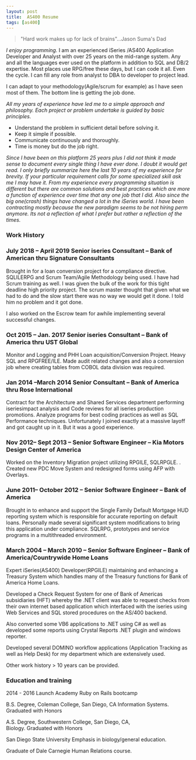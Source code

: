 ```yaml
---
layout: post
title:  AS400 Resume
tags: [as400]
---
```


> "Hard work makes up for lack of brains"...Jason Suma's Dad

 _I enjoy programming._  I am an experienced iSeries /AS400 Application Developer and Analyst with over 25 years on the mid-range system.  Any and all the languages ever used on the platform in addition to SQL and DB/2 expertise.  Most places use RPG/free these days, but I can code it all.  Even the cycle.  I can fill any role from analyst to DBA to developer to project lead.   
                                           
 I can adapt to your methodology(Agile/scrum for example) as I have seen most of them.  The bottom line is getting the job done. 
 
 _All my years of experience have led me to a simple approach and philosophy.  Each project or problem undertake is guided by basic principles._
 
 * Understand the problem in sufficient detail before solving it.
 * Keep it simple if possible.
 * Communicate continuously and thoroughly.
 * Time is money but do the job right.
  
 
 _Since I have been on this platform 25 years plus I did not think it made sense to document every single thing I have ever done. I doubt it would get read.  I only briefly summarize here the last 10 years of my experience for brevity.  If your particular requirement calls for some specialized skill ask me I may have it.  From my experience every programming situation is different but there are common solutions and best practices which are more a function of experience over time that any one job that I did. Also since the big one(crash) things have changed a lot in the iSeries world.  I have been contracting mostly because the new paradigm seems to be not hiring perm anymore.  Its not a reflection of what I prefer but rather a reflection of the times._
 
### Work History

### July 2018 – April 2019 Senior iseries Consultant – Bank of American thru Signature Consultants
  Brought in for a loan conversion project for a compliance directive.  SQLILERPG and Scrum Team/Agile Methodology being used.   I have had Scrum training as well.   I was given the bulk of the work for this tight deadline high priority project.   The scrum master thought that given what we had to do and the slow start there was no way we would get it done. I told him no problem and it got done.

I also worked on the Escrow team for awhile implementing several successful changes.
  
### Oct 2015 – Jan. 2017 Senior iseries Consultant – Bank of America thru UST Global
 Monitor and Logging and PHH Loan acquisition/Conversion Project.
 Heavy SQL and RPGFREE/ILE. Made audit related changes and also a conversion
 job where creating tables from COBOL data division was required.
    
### Jan 2014 –March 2014   Senior Consultant – Bank of America thru Rose International
 Contract for the Architecture and Shared Services department performing iseriesimpact analysis and Code reviews for all iseries production promotions.  Analyze programs for best coding practices as well as SQL Performance techniques. Unfortunately I joined exactly at a massive layoff and got caught up in it. But it was a good experience.
    
 ### Nov 2012– Sept 2013  – Senior Software Engineer – Kia Motors Design Center of America
 Worked on the Inventory Migration project utilizing RPGILE, SQLRPGLE. . Created new PDC Move System and redesigned forms using AFP with Overlays.
    
### June 2011– October 2012 – Senior Software Engineer – Bank of America
 Brought in to enhance and support the Single Family Default Mortgage HUD reporting system which is responsible for accurate reporting on default loans.  Personally made several significant system modifications to bring this application under compliance. SQLRPG, prototypes and service programs in a multithreaded environment.
    
### March 2004 – March 2010 – Senior Software Engineer – Bank of America/Countrywide Home Loans
 Expert iSeries(AS400) Developer(RPGILE) maintaining and enhancing a Treasury System which handles many of the Treasury functions for Bank of America Home Loans.  
    
 Developed a Check Request System for one of Bank of Americas subsidiaries (HFT) whereby the .NET client was able to request checks from their own internet based application which interfaced with the iseries using Web Services and SQL stored procedures on the AS/400 backend.
    
 Also converted some VB6 applications to .NET using C# as well as developed some reports using Crystal Reports .NET plugin and windows reporter.
    
 Developed several DOMINO workflow applications (Application Tracking as well as Help Desk) for my department which are extensively used.   
    
 Other work history > 10 years can be provided.
    
### Education and training
 2014 - 2016 Launch Academy Ruby on Rails bootcamp  
    
 B.S. Degree, Coleman College, San Diego, CA 
 Information Systems. Graduated with Honors
    
 A.S. Degree, Southwestern College, San Diego, CA, 	
 Biology. Graduated with Honors
 
 San Diego State University
 Emphasis in biology/general education.
    
 Graduate of Dale Carnegie Human Relations course.

